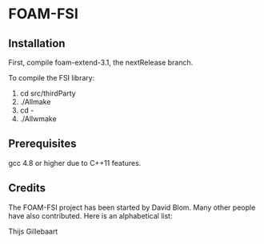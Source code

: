 FOAM-FSI
========

Installation
-----------

First, compile foam-extend-3.1, the nextRelease branch.

To compile the FSI library:

1. cd src/thirdParty
2. ./Allmake
3. cd -
4. ./Allwmake

Prerequisites
-----------

gcc 4.8 or higher due to C++11 features.

Credits
-----------

The FOAM-FSI project has been started by David Blom. Many other people have also contributed. Here is an alphabetical list:

Thijs Gillebaart
